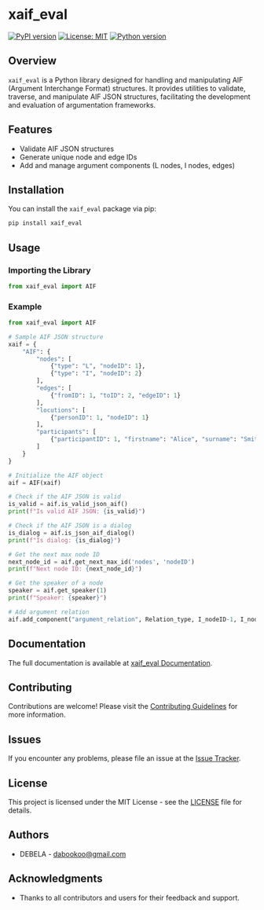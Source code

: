 # xaif_eval

[![PyPI version](https://badge.fury.io/py/xaif_eval.svg)](https://badge.fury.io/py/xaif_eval)
[![License: MIT](https://img.shields.io/badge/License-MIT-yellow.svg)](https://opensource.org/licenses/MIT)
[![Python version](https://img.shields.io/badge/python-%3E=3.8-blue.svg)](https://www.python.org/downloads/release/python-380/)

## Overview

`xaif_eval` is a Python library designed for handling and manipulating AIF (Argument Interchange Format) structures. It provides utilities to validate, traverse, and manipulate AIF JSON structures, facilitating the development and evaluation of argumentation frameworks.

## Features

- Validate AIF JSON structures
- Generate unique node and edge IDs
- Add and manage argument components (L nodes, I nodes, edges)


## Installation

You can install the `xaif_eval` package via pip:

```sh
pip install xaif_eval
```

## Usage

### Importing the Library

```python
from xaif_eval import AIF
```

### Example

```python
from xaif_eval import AIF

# Sample AIF JSON structure
xaif = {
    "AIF": {
        "nodes": [
            {"type": "L", "nodeID": 1},
            {"type": "I", "nodeID": 2}
        ],
        "edges": [
            {"fromID": 1, "toID": 2, "edgeID": 1}
        ],
        "locutions": [
            {"personID": 1, "nodeID": 1}
        ],
        "participants": [
            {"participantID": 1, "firstname": "Alice", "surname": "Smith"}
        ]
    }
}

# Initialize the AIF object
aif = AIF(xaif)

# Check if the AIF JSON is valid
is_valid = aif.is_valid_json_aif()
print(f"Is valid AIF JSON: {is_valid}")

# Check if the AIF JSON is a dialog
is_dialog = aif.is_json_aif_dialog()
print(f"Is dialog: {is_dialog}")

# Get the next max node ID
next_node_id = aif.get_next_max_id('nodes', 'nodeID')
print(f"Next node ID: {next_node_id}")

# Get the speaker of a node
speaker = aif.get_speaker(1)
print(f"Speaker: {speaker}")

# Add argument relation
aif.add_component("argument_relation", Relation_type, I_nodeID-1, I_nodeID-2)
```

## Documentation

The full documentation is available at [xaif_eval Documentation](https://github.com/debelatesfaye/xaif).

## Contributing

Contributions are welcome! Please visit the [Contributing Guidelines](https://github.com/debelatesfaye/xaif/blob/main/CONTRIBUTING.md) for more information.

## Issues

If you encounter any problems, please file an issue at the [Issue Tracker](https://github.com/debelatesfaye/xaif/issues).

## License

This project is licensed under the MIT License - see the [LICENSE](https://github.com/debelatesfaye/xaif/blob/main/LICENSE) file for details.

## Authors

- DEBELA - [dabookoo@gmail.com](mailto:dabookoo@gmail.com)

## Acknowledgments

- Thanks to all contributors and users for their feedback and support.
```

